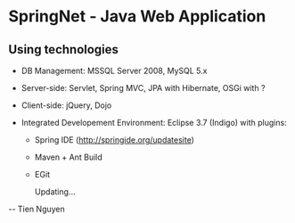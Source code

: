 SpringNet - Java Web Application
========================================


Using technologies
------------------

* DB Management: MSSQL Server 2008, MySQL 5.x

* Server-side: Servlet, Spring MVC, JPA with Hibernate, OSGi with ?

* Client-side: jQuery, Dojo

* Integrated Developement Environment: Eclipse 3.7 (Indigo)
    with plugins:
  * Spring IDE (http://springide.org/updatesite)
  * Maven + Ant Build
  * EGit


    Updating...

--
Tien Nguyen
